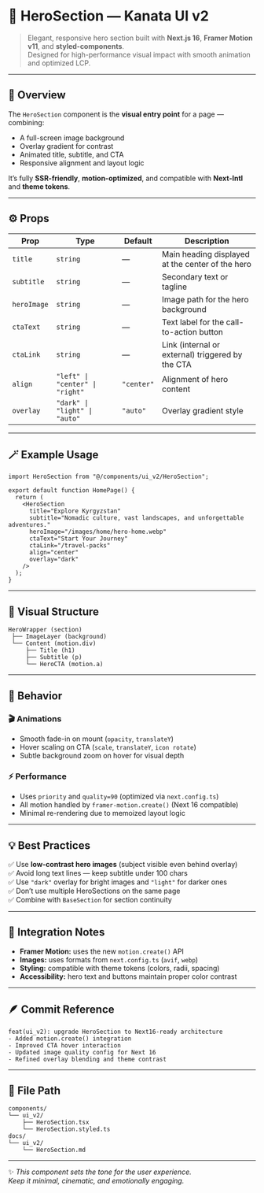 # 🦋 HeroSection — Kanata UI v2

> Elegant, responsive hero section built with **Next.js 16**, **Framer Motion v11**, and **styled-components**.  
> Designed for high-performance visual impact with smooth animation and optimized LCP.

---

## 🧱 Overview

The `HeroSection` component is the **visual entry point** for a page — combining:
- A full-screen image background
- Overlay gradient for contrast
- Animated title, subtitle, and CTA
- Responsive alignment and layout logic

It’s fully **SSR-friendly**, **motion-optimized**, and compatible with **Next-Intl** and **theme tokens**.

---

## ⚙️ Props

| Prop | Type | Default | Description |
|------|------|----------|-------------|
| `title` | `string` | — | Main heading displayed at the center of the hero |
| `subtitle` | `string` | — | Secondary text or tagline |
| `heroImage` | `string` | — | Image path for the hero background |
| `ctaText` | `string` | — | Text label for the call-to-action button |
| `ctaLink` | `string` | — | Link (internal or external) triggered by the CTA |
| `align` | `"left" \| "center" \| "right"` | `"center"` | Alignment of hero content |
| `overlay` | `"dark" \| "light" \| "auto"` | `"auto"` | Overlay gradient style |

---

## 🪄 Example Usage

```tsx
import HeroSection from "@/components/ui_v2/HeroSection";

export default function HomePage() {
  return (
    <HeroSection
      title="Explore Kyrgyzstan"
      subtitle="Nomadic culture, vast landscapes, and unforgettable adventures."
      heroImage="/images/home/hero-home.webp"
      ctaText="Start Your Journey"
      ctaLink="/travel-packs"
      align="center"
      overlay="dark"
    />
  );
}
```

---

## 🎨 Visual Structure

```
HeroWrapper (section)
 ├── ImageLayer (background)
 └── Content (motion.div)
     ├── Title (h1)
     ├── Subtitle (p)
     └── HeroCTA (motion.a)
```

---

## 🧠 Behavior

### 🎬 Animations
- Smooth fade-in on mount (`opacity`, `translateY`)
- Hover scaling on CTA (`scale`, `translateY`, `icon rotate`)
- Subtle background zoom on hover for visual depth

### ⚡ Performance
- Uses `priority` and `quality=90` (optimized via `next.config.ts`)
- All motion handled by `framer-motion.create()` (Next 16 compatible)
- Minimal re-rendering due to memoized layout logic

---

## 💡 Best Practices

✅ Use **low-contrast hero images** (subject visible even behind overlay)  
✅ Avoid long text lines — keep subtitle under 100 chars  
✅ Use `"dark"` overlay for bright images and `"light"` for darker ones  
✅ Don’t use multiple HeroSections on the same page  
✅ Combine with `BaseSection` for section continuity  

---

## 🧩 Integration Notes

- **Framer Motion:** uses the new `motion.create()` API  
- **Images:** uses formats from `next.config.ts` (`avif`, `webp`)  
- **Styling:** compatible with theme tokens (colors, radii, spacing)  
- **Accessibility:** hero text and buttons maintain proper color contrast  

---

## 🪶 Commit Reference

```
feat(ui_v2): upgrade HeroSection to Next16-ready architecture
- Added motion.create() integration
- Improved CTA hover interaction
- Updated image quality config for Next 16
- Refined overlay blending and theme contrast
```

---

## 🧾 File Path

```
components/
└── ui_v2/
    ├── HeroSection.tsx
    └── HeroSection.styled.ts
docs/
└── ui_v2/
    └── HeroSection.md
```

---

✨ *This component sets the tone for the user experience.  
Keep it minimal, cinematic, and emotionally engaging.*
